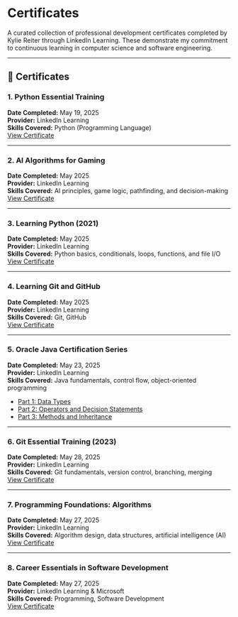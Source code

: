 # Certificates

A curated collection of professional development certificates completed by Kylie Reiter through LinkedIn Learning. These demonstrate my commitment to continuous learning in computer science and software engineering.

---

## 📜 Certificates

### 1. Python Essential Training  
**Date Completed:** May 19, 2025  
**Provider:** LinkedIn Learning  
**Skills Covered:** Python (Programming Language)  
[View Certificate](./Python%20Essential%20Training.png)

---

### 2. AI Algorithms for Gaming  
**Date Completed:** May 2025  
**Provider:** LinkedIn Learning  
**Skills Covered:** AI principles, game logic, pathfinding, and decision-making  
[View Certificate](./AI%20Algorithms%20for%20Gaming.png)

---

### 3. Learning Python (2021)  
**Date Completed:** May 2025  
**Provider:** LinkedIn Learning  
**Skills Covered:** Python basics, conditionals, loops, functions, and file I/O  
[View Certificate](./Learning%20Python%20%282021%29.png)

---

### 4. Learning Git and GitHub  
**Date Completed:** May 2025  
**Provider:** LinkedIn Learning  
**Skills Covered:** Git, GitHub  
[View Certificate](./GitHub%20LinkedIn%20Learning%20Certificate.pdf.png)

---

### 5. Oracle Java Certification Series  
**Date Completed:** May 23, 2025  
**Provider:** LinkedIn Learning  
**Skills Covered:** Java fundamentals, control flow, object-oriented programming  
- [Part 1: Data Types](./Oracle%20Java%20Certification%20Series%201.jpeg)  
- [Part 2: Operators and Decision Statements](./Oracle%20Java%20Certification%20Series%202.jpeg)  
- [Part 3: Methods and Inheritance](./Oracle%20Java%20Certification%20Series%203.jpeg)

---

### 6. Git Essential Training (2023)

**Date Completed:** May 28, 2025  
**Provider:** LinkedIn Learning  
**Skills Covered:** Git fundamentals, version control, branching, merging  
[View Certificate](https://github.com/Kyliereiter/Certificates/blob/main/git-essential-training-2023.png?raw=true)

---

### 7. Programming Foundations: Algorithms

**Date Completed:** May 27, 2025  
**Provider:** LinkedIn Learning  
**Skills Covered:** Algorithm design, data structures, artificial intelligence (AI)  
[View Certificate](https://github.com/Kyliereiter/Certificates/blob/main/programming-foundations-algorithms.png?raw=true)

---

### 8. Career Essentials in Software Development

**Date Completed:** May 27, 2025  
**Provider:** LinkedIn Learning & Microsoft  
**Skills Covered:** Programming, Software Development  
[View Certificate](Career%20Essentials%20in%20Software%20Development.png)


